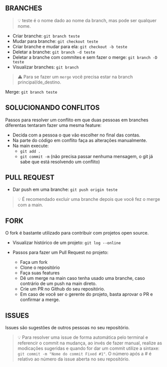 ## BRANCHES

>:bulb: teste é o nome dado ao nome da branch, mas pode ser qualquer nome.

- Criar branche: `git branch teste`
- Mudar para branche: `git checkout teste`
- Criar branche e mudar para ela: `git checkout -b teste`
- Deletar a branche: `git branch -d teste`
- Deletar a branche com commites e sem fazer o merge: `git branch -D teste`
- Visualizar branches: `git branch`

>:warning: Para se fazer um `merge` você precisa estar na branch principal/de_destino.

Merge: `git branch teste`

## SOLUCIONANDO CONFLITOS

Passos para resolver um conflito em que duas pessoas em branches diferentas tentaram fazer uma mesma feature:

- Decida com a pessoa o que vão escolher no final das contas.
- Na parte do código em conflito faça as alterações manualmente.
- Na main execute:
    - `git add .`
    - `git commit -m` (não precisa passar nenhuma mensagem, o git já sabe que está resolvendo um conflito)

## PULL REQUEST

- Dar push em uma branche: `git push origin teste`

>:bulb: É recomendado excluir uma branche depois que você fez o merge com a main.

## FORK

O fork é bastante utilizado para contribuir com projetos open source.

- Visualizar histórico de um projeto: `git log --online`

- Passos para fazer um Pull Request no projeto:
    - Faça um fork
    - Clone o repositório
    - Faça suas features
    - Dê um merge na main caso tenha usado uma branche, caso contrário de um push na main direto.
    - Crie um PR no Github do seu repositório.
    - Em caso de você ser o gerente do projeto, basta aprovar o PR e confirmar a merge.

 ## ISSUES

 Issues são sugestões de outros pessoas no seu repositório.

 >:bulb: Para resolver uma issue de forma automática pelo terminal e referencir o commit na mudança, ao invés de fazer manual, realize as modicações sugeridas e quando for dar um commit utilize a sintaxe: `git commit -m "Nome do commit Fixed #1"`. O número após a # é relativo ao número da issue aberta no seu repositório.

